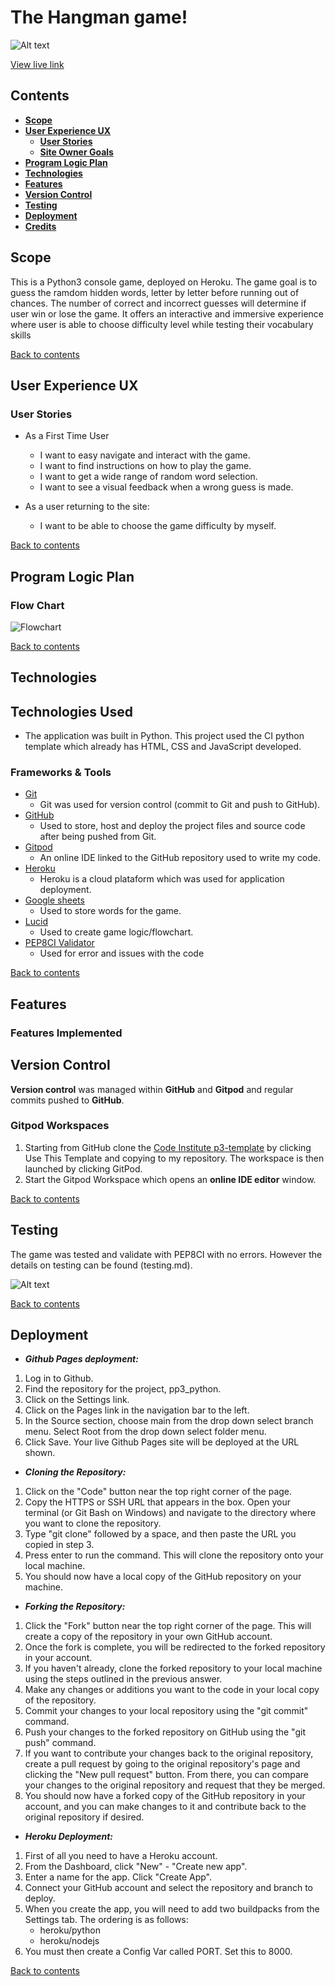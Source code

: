 # **The Hangman game!**
![Alt text](documentation/images/amiresponsive.PNG)

[View live link](https://p3hangman-9bacfa10b6a1.herokuapp.com/)

## **Contents**
* [**Scope**](#scope)  
* [**User Experience UX**](#user-experience-ux)
    * [**User Stories**](#user-stories)
    * [**Site Owner Goals**](#site-owner-goals)
* [**Program Logic Plan**](#user-experience-ux)
* [**Technologies**](#technologies)
* [**Features**](#features)
* [**Version Control**](#version-control)    
* [**Testing**](#testing)
* [**Deployment**](#deployment)    
* [**Credits**](#credits)  
  

## **Scope**

This is a Python3 console game, deployed on Heroku.
The game goal is to guess the ramdom hidden words, letter by letter before running out of chances. The number of correct and incorrect guesses will determine if user win or lose the game. 
It offers an interactive and immersive experience where user is able to choose difficulty level while testing their vocabulary skills

[Back to contents](#contents)

## **User Experience UX**

### **User Stories**

- As a First Time User
    - I want to easy navigate and interact with the game.
    - I want to find instructions on how to play the game. 
    - I want to get a wide range of random word selection.
    - I want to see a visual feedback when a wrong guess is made.


-  As a user returning to the site:
   - I want to be able to choose the game difficulty by myself.


[Back to contents](#contents)

## **Program Logic Plan**  

### **Flow Chart**

![Flowchart](/documentation/images/hangman_flowchart.PNG)

[Back to contents](#contents)

## **Technologies**  

## Technologies Used

- The application was built in Python. This project used the CI python template which already has HTML, CSS and JavaScript developed.

### **Frameworks & Tools**
- [Git](https://git-scm.com/)
  - Git was used for version control (commit to Git and push to GitHub).
- [GitHub](https://github.com/)
  - Used to store, host and deploy the project files and source code after being pushed from Git.
- [Gitpod](https://www.gitpod.io/)
  - An online IDE linked to the GitHub repository used to write my code.
- [Heroku](https://www.heroku.com/platform) 
  - Heroku is a cloud plataform which was used for application deployment.
- [Google sheets](https://www.google.com/sheets/about/) 
  - Used to store words for the game.
- [Lucid](https://lucid.co/) 
  - Used to create game logic/flowchart.
- [PEP8CI Validator](https://pep8ci.herokuapp.com/#) 
  - Used for error and issues with the code

[Back to contents](#contents)

## **Features**

### **Features Implemented**


## **Version Control**
**Version control** was managed within **GitHub** and **Gitpod** and regular commits pushed to **GitHub**. 

### Gitpod Workspaces
1. Starting from GitHub clone the [Code Institute p3-template](https://github.com/Code-Institute-Org/p3-template) by clicking Use This Template and copying to my repository. The workspace is then launched by clicking GitPod.
2. Start the Gitpod Workspace which opens an **online IDE editor** window.

[Back to contents](#contents)

## **Testing**

The game was tested and validate with PEP8CI with no errors. However the details on testing can be found (testing.md).

![Alt text](documentation/images/pep8civalidator.PNG "PEP8CI Report")

[Back to contents](#contents)

## **Deployment**

- ***Github Pages deployment:***

1. Log in to Github.
2. Find the repository for the project, pp3_python.
3. Click on the Settings link.
4. Click on the Pages link in the navigation bar to the left.
5. In the Source section, choose main from the drop down select branch menu. Select Root from the drop down select folder menu.
6. Click Save. Your live Github Pages site will be deployed at the URL shown.

- ***Cloning the Repository:***

1. Click on the "Code" button near the top right corner of the page.
2. Copy the HTTPS or SSH URL that appears in the box.
Open your terminal (or Git Bash on Windows) and navigate to the directory where you want to clone the repository.
3. Type "git clone" followed by a space, and then paste the URL you copied in step 3.
4. Press enter to run the command. This will clone the repository onto your local machine.
5. You should now have a local copy of the GitHub repository on your machine.


- ***Forking the Repository:***

1. Click the "Fork" button near the top right corner of the page. This will create a copy of the repository in your own GitHub account.
2. Once the fork is complete, you will be redirected to the forked repository in your account.
3. If you haven't already, clone the forked repository to your local machine using the steps outlined in the previous answer.
4. Make any changes or additions you want to the code in your local copy of the repository.
5. Commit your changes to your local repository using the "git commit" command.
6. Push your changes to the forked repository on GitHub using the "git push" command.
7. If you want to contribute your changes back to the original repository, create a pull request by going to the original repository's page and clicking the "New pull request" button. From there, you can compare your changes to the original repository and request that they be merged.
8. You should now have a forked copy of the GitHub repository in your account, and you can make changes to it and contribute back to the original repository if desired.


- ***Heroku Deployment:***

1. First of all you need to have a Heroku account.
2. From the Dashboard, click "New" - "Create new app".
3. Enter a name for the app. Click "Create App".
4. Connect your GitHub account and select the repository and branch to deploy.
5. When you create the app, you will need to add two buildpacks from the Settings tab. The ordering is as follows:
    - heroku/python
    - heroku/nodejs
6. You must then create a Config Var called PORT. Set this to 8000.

[Back to contents](#contents)